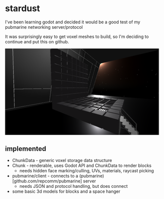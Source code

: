 # stardust

I've been learning godot and decided it would be a good test of my pubmarine networking server/protocol

It was surprisingly easy to get voxel meshes to build, so I'm deciding to continue and put this on github.

![img](./example.png)

## implemented
- ChunkData - generic voxel storage data structure
- Chunk - renderable, uses Godot API and ChunkData to render blocks
  - needs hidden face marking/culling, UVs, materials, raycast picking
- pubmarine/client - connects to a (pubmarine)[github.com/repcomm/pubmarine] server
  - needs JSON and protocol handling, but does connect
- some basic 3d models for blocks and a space hanger
